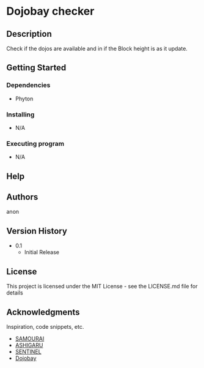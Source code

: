 # Dojobay checker

## Description

Check if the dojos are available and in if the Block height is as it update.

## Getting Started

### Dependencies

- Phyton

### Installing

- N/A

### Executing program

- N/A

## Help

## Authors

anon

## Version History

- 0.1
  - Initial Release

## License

This project is licensed under the MIT License - see the LICENSE.md file for details

## Acknowledgments

Inspiration, code snippets, etc.

- [SAMOURAI](https://freesamourai.com/)
- [ASHIGARU](https://ashigaru.rs/)
- [SENTINEL](https://github.com/dbader/readme-template)
- [Dojobay](https://dojobay.pw)
